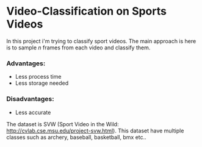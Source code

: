 # Video-Classification on Sports Videos

In this project i'm trying to classify sport videos. 
The main approach is here is to sample *n* frames from each video and classify them. 

### Advantages:
- Less process time
- Less storage needed

### Disadvantages:
- Less accurate

The dataset is SVW (Sport Video in the Wild: http://cvlab.cse.msu.edu/project-svw.html). This dataset have multiple classes such as archery, baseball, basketball, bmx etc..
